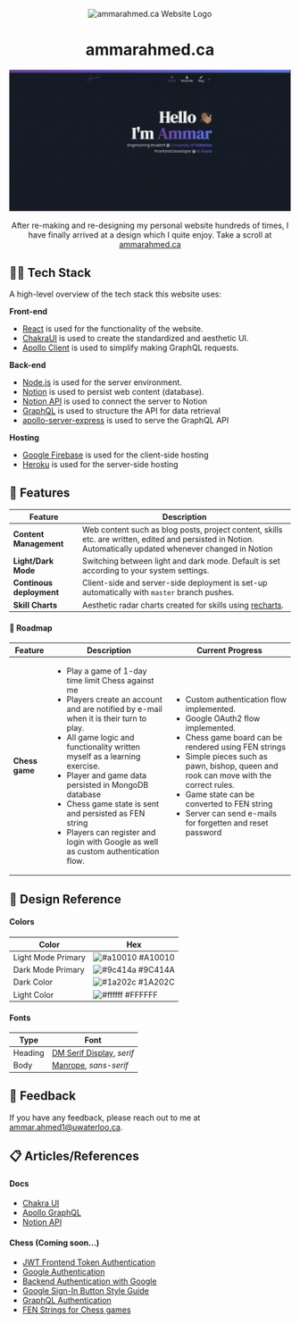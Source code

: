 
<p align="center">
    <img width="30"  alt="ammarahmed.ca Website Logo" src="./images/LogoIcon.png?raw=true">
</p>
<h1 align="center">ammarahmed.ca</h1>
<p align="center">
    <img width="1423" alt="ammarahmed.ca landing page" src="./images/HomePageGIF.gif?raw=true">
</p>
<p align="center">After re-making and re-designing my personal website hundreds of times, I have finally arrived at a design which I quite enjoy. Take a scroll at <a href="https://ammarahmed.ca">ammarahmed.ca</a></p>


## 👨‍💻 Tech Stack

A high-level overview of the tech stack this website uses: 

**Front-end**
- [React](https://reactjs.org/) is used for the functionality of the website.
- [ChakraUI](https://chakra-ui.com/) is used to create the standardized and aesthetic UI. 
- [Apollo Client](https://www.apollographql.com/docs/react/) is used to simplify making GraphQL requests.

**Back-end**
- [Node.js](https://nodejs.org/en/) is used for the server environment.
- [Notion](https://www.notion.so/product?fredir=1) is used to persist web content (database).
- [Notion API](https://developers.notion.com/) is used to connect the server to Notion 
- [GraphQL](https://graphql.org/) is used to structure the API for data retrieval
- [apollo-server-express](https://www.apollographql.com/docs/apollo-server/integrations/middleware/#apollo-server-express) is used to serve the GraphQL API

**Hosting**
- [Google Firebase](https://firebase.google.com/) is used for the client-side hosting
- [Heroku](https://www.heroku.com/what) is used for the server-side hosting 

## 🔧 Features

| Feature | Description |
| ------- | ----------- |
| **Content Management** | Web content such as blog posts, project content, skills etc. are written, edited and persisted in Notion. Automatically updated whenever changed in Notion |
| **Light/Dark Mode** | Switching between light and dark mode. Default is set according to your system settings. |
| **Continous deployment** | Client-side and server-side deployment is set-up automatically with `master` branch pushes. |
| **Skill Charts** | Aesthetic radar charts created for skills using [recharts](https://recharts.org/en-US). |


#### 🚧 Roadmap

| Feature | Description | Current Progress | 
| ------- | ----------- | ---------------- |
| **Chess game** | <ul><li>Play a game of 1-day time limit Chess against me</li><li>Players create an account and are notified by e-mail when it is their turn to play. </li><li>All game logic and functionality written myself as a learning exercise.</li><li>Player and game data persisted in MongoDB database</li><li>Chess game state is sent and persisted as FEN string</li><li>Players can register and login with Google as well as custom authentication flow.</li></ul> | <ul><li>Custom authentication flow implemented.</li><li>Google OAuth2 flow implemented.</li><li>Chess game board can be rendered using FEN strings</li><li>Simple pieces such as pawn, bishop, queen and rook can move with the correct rules.</li><li>Game state can be converted to FEN string</li><li>Server can send e-mails for forgetten and reset password</li></ul> |

## 🎨 Design Reference
#### Colors

| Color             | Hex                                                                |
| ----------------- | ------------------------------------------------------------------ |
| Light Mode Primary | ![#a10010](https://via.placeholder.com/10/a10010?text=+) #A10010 |
| Dark Mode Primary | ![#9c414a](https://via.placeholder.com/10/9c414a?text=+) #9C414A |
| Dark Color | ![#1a202c](https://via.placeholder.com/10/1a202c?text=+) #1A202C |
| Light Color| ![#ffffff](https://via.placeholder.com/10/ffffff?text=+) #FFFFFF |

#### Fonts
| Type | Font |
| ---- | ---- |
| Heading | [DM Serif Display](https://fonts.google.com/specimen/DM+Serif+Display), *serif* |
| Body | [Manrope](https://fonts.google.com/specimen/Manrope), *sans-serif* | 

## 💬 Feedback

If you have any feedback, please reach out to me at ammar.ahmed1@uwaterloo.ca.

## 📋 Articles/References

#### Docs
- [Chakra UI](https://chakra-ui.com/docs/components/overview)
- [Apollo GraphQL](https://www.apollographql.com/docs/)
- [Notion API](https://developers.notion.com/reference/intro)

#### Chess (Coming soon...)

- [JWT Frontend Token Authentication](https://medium.com/ovrsea/token-authentication-with-react-and-apollo-client-a-detailed-example-a3cc23760e9)
- [Google Authentication](https://dev.to/sivaneshs/add-google-login-to-your-react-apps-in-10-mins-4del)
- [Backend Authentication with Google](https://developers.google.com/identity/sign-in/web/backend-auth)
- [Google Sign-In Button Style Guide](https://developers.google.com/identity/branding-guidelines)
- [GraphQL Authentication](https://www.youtube.com/watch?v=dBuU61ABEDs)
- [FEN Strings for Chess games](https://en.wikipedia.org/wiki/Forsyth%E2%80%93Edwards_Notation)





